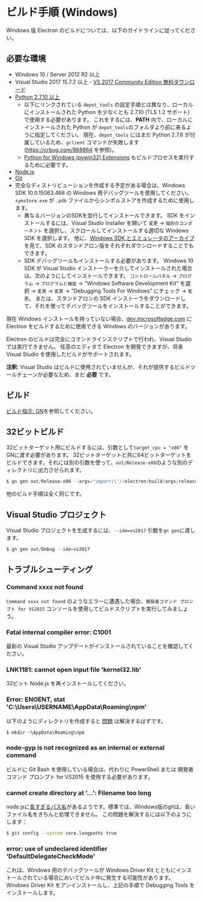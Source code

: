# ビルド手順 (Windows)

Windows 版 Electron のビルドについては、以下のガイドラインに従ってください。

## 必要な環境

* Windows 10 / Server 2012 R2 以上
* Visual Studio 2017 15.7.2 以上 - [VS 2017 Community Edition 無料ダウンロード](https://www.visualstudio.com/vs/)
* [Python 2.7.10 以上](http://www.python.org/download/releases/2.7/) 
  * 以下にリンクされている `depot_tools` の設定手順とは異なり、ローカルにインストールされた Python を少なくとも 2.7.10 (TLS 1.2 サポート) で使用する必要があります。 これをするには、**PATH** 内で、ローカルにインストールされた Python が `depot_tools`のフォルダより前に来るように指定してください。 現在、`depot_tools` にはまだ Python 2.7.6 が付属しているため、`gclient` コマンドが失敗します (https://crbug.com/868864 を参照)。
  * [Python for Windows (pywin32) Extensions](https://pypi.org/project/pywin32/#files) もビルドプロセスを実行するために必要です。
* [Node.js](https://nodejs.org/download/)
* [Git](http://git-scm.com)
* 完全なディストリビューションを作成する予定がある場合は、Windows SDK 10.0.15063.468 の Windows 用デバッグツールを使用してください。 `symstore.exe` が `.pdb` ファイルからシンボルストアを作成するために使用します。 
  * 異なるバージョンのSDKを並行してインストールできます。 SDK をインストールするには、Visual Studio Installer を開いて `変更` → `個別のコンポーネント` を選択し、スクロールしてインストールする適切な Windows SDK を選択します。 他に、[Windows SDK とエミュレータのアーカイブ](https://developer.microsoft.com/en-us/windows/downloads/sdk-archive) を見て、SDK のスタンドアロン版をそれぞれダウンロードすることでもできます。
  * SDK デバッグツールもインストールする必要があります。 Windows 10 SDK が Visual Studio インストーラーを介してインストールされた場合は、次のようにしてインストールできます。 `コントロールパネル` → `プログラム` → `プログラムと機能` → "Windows Software Development Kit" を選択 → `変更` → `変更` → "Debugging Tools For Windows" にチェック → `変更`。 または、スタンドアロンの SDK インストーラをダウンロードして、それを使ってデバッグツールをインストールすることができます。

現在 Windows インストールを持っていない場合、[dev.microsoftedge.com](https://developer.microsoft.com/en-us/microsoft-edge/tools/vms/) に Electron をビルドするために使用できる Windows のバージョンがあります。

Electron のビルドは完全にコマンドラインスクリプトで行われ、Visual Studio では実行できません。 任意のエディタで Electron を開発できますが、将来 Visual Studio を使用したビルドがサポートされます。

**注釈:** Visual Studio はビルドに使用されていませんが、それが提供するビルドツールチェーンが必要なため、まだ **必要** です。

## ビルド

[ビルド指示: GN](build-instructions-gn.md)を参照してください。

## 32ビットビルド

32ビットターゲット用にビルドするには、引数として`target_cpu = "x86"` をGNに渡す必要があります。 32ビットターゲットと共に64ビットターゲットをビルドできます。それには別の引数を使って、`out/Release-x86`のような別のディレクトリに出力させられます。

```powershell
$ gn gen out/Release-x86 --args="import(\"//electron/build/args/release.gn\") target_cpu=\"x86\""
```

他のビルド手順は全く同じです。

## Visual Studio プロジェクト

Visual Studio プロジェクトを生成するには、`--ide=vs2017` 引数を`gn gen`に渡します。

```powershell
$ gn gen out/Debug --ide=vs2017
```

## トラブルシューティング

### Command xxxx not found

`Command xxxx not found` のようなエラーに遭遇した場合、`開発者コマンド プロンプト for VS2015` コンソールを使用してビルドスクリプトを実行してみましょう。

### Fatal internal compiler error: C1001

最新の Visual Studio アップデートがインストールされていることを確認してください。

### LNK1181: cannot open input file 'kernel32.lib'

32ビット Node.js を再インストールしてください。

### Error: ENOENT, stat 'C:\Users\USERNAME\AppData\Roaming\npm'

以下のようにディレクトリを作成すると [問題](https://stackoverflow.com/a/25095327/102704) は解決するはずです。

```powershell
$ mkdir ~\AppData\Roaming\npm
```

### node-gyp is not recognized as an internal or external command

ビルドに Git Bash を使用している場合は、代わりに PowerShell または 開発者コマンド プロンプト for VS2015 を使用する必要があります。

### cannot create directory at '...': Filename too long

node.jsに[長すぎるパス名](https://github.com/electron/node/tree/electron/deps/npm/node_modules/libnpx/node_modules/yargs/node_modules/read-pkg-up/node_modules/read-pkg/node_modules/load-json-file/node_modules/parse-json/node_modules/error-ex/node_modules/is-arrayish)があるようです。標準では、Windows版のgitは、長いファイル名をきちんと処理できません。 この問題を解決するには以下のようにします：

```sh
$ git config --system core.longpaths true
```

### error: use of undeclared identifier 'DefaultDelegateCheckMode'

これは、Windows 用のデバッグツールが Windows Driver Kit とともにインストールされている場合においてビルド中に発生する可能性があります。Windows Driver Kit をアンインストールし、上記の手順で Debugging Tools をインストールします。